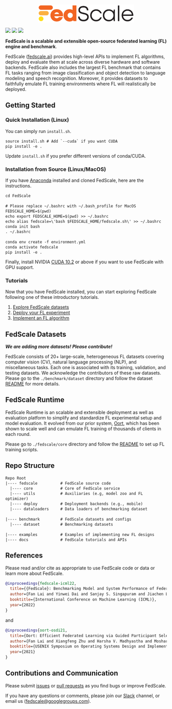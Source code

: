 <p align="center">
<img src="./docs/imgs/FedScale-logo.png" width="300" height="55"/>
</p>

[![](https://img.shields.io/badge/FedScale-Homepage-orange)](https://fedscale.ai/)
[![](https://img.shields.io/badge/Benchmark-Submit%20Results-brightgreen)](https://fedscale.ai/docs/leader_overview)
[![](https://img.shields.io/badge/FedScale-Join%20Slack-blue)](https://join.slack.com/t/fedscale/shared_invite/zt-uzouv5wh-ON8ONCGIzwjXwMYDC2fiKw)

**FedScale is a scalable and extensible open-source federated learning (FL) engine and benchmark**. 

FedScale ([fedscale.ai](https://fedscale.ai/)) provides high-level APIs to implement FL algorithms, deploy and evaluate them at scale across diverse hardware and software backends. 
FedScale also includes the largest FL benchmark that contains FL tasks ranging from image classification and object detection to language modeling and speech recognition. 
Moreover, it provides datasets to faithfully emulate FL training environments where FL will realistically be deployed.


## Getting Started

### Quick Installation (Linux)

You can simply run `install.sh`.

```
source install.sh # Add `--cuda` if you want CUDA 
pip install -e .
```

Update `install.sh` if you prefer different versions of conda/CUDA.

### Installation from Source (Linux/MacOS)

If you have [Anaconda](https://www.anaconda.com/products/distribution#download-section) installed and cloned FedScale, here are the instructions.
```
cd FedScale

# Please replace ~/.bashrc with ~/.bash_profile for MacOS
FEDSCALE_HOME=$(pwd)
echo export FEDSCALE_HOME=$(pwd) >> ~/.bashrc 
echo alias fedscale=\'bash $FEDSCALE_HOME/fedscale.sh\' >> ~/.bashrc 
conda init bash
. ~/.bashrc

conda env create -f environment.yml
conda activate fedscale
pip install -e .
```

Finally, install NVIDIA [CUDA 10.2](https://developer.nvidia.com/cuda-downloads) or above if you want to use FedScale with GPU support.


### Tutorials

Now that you have FedScale installed, you can start exploring FedScale following one of these introductory tutorials.

1. [Explore FedScale datasets](./docs/Femnist_stats.md)
2. [Deploy your FL experiment](./docs/tutorial.md)
3. [Implement an FL algorithm](./examples/README.md)


## FedScale Datasets

***We are adding more datasets! Please contribute!***

FedScale consists of 20+ large-scale, heterogeneous FL datasets covering computer vision (CV), natural language processing (NLP), and miscellaneous tasks. 
Each one is associated with its training, validation, and testing datasets. 
We acknowledge the contributors of these raw datasets. Please go to the `./benchmark/dataset` directory and follow the dataset [README](./benchmark/dataset/README.md) for more details.

## FedScale Runtime
FedScale Runtime is an scalable and extensible deployment as well as evaluation platform to simplify and standardize FL experimental setup and model evaluation. 
It evolved from our prior system, [Oort](https://github.com/SymbioticLab/Oort), which has been shown to scale well and can emulate FL training of thousands of clients in each round.

Please go to `./fedscale/core` directory and follow the [README](./fedscale/core/README.md) to set up FL training scripts.


## Repo Structure

```
Repo Root
|---- fedscale          # FedScale source code
  |---- core            # Core of FedScale service
  |---- utils           # Auxiliaries (e.g, model zoo and FL optimizer)
  |---- deploy          # Deployment backends (e.g., mobile)
  |---- dataloaders     # Data loaders of benchmarking dataset

|---- benchmark         # FedScale datasets and configs
  |---- dataset         # Benchmarking datasets

|---- examples          # Examples of implementing new FL designs
|---- docs              # FedScale tutorials and APIs
```

## References
Please read and/or cite as appropriate to use FedScale code or data or learn more about FedScale.

```bibtex
@inproceedings{fedscale-icml22,
  title={{FedScale}: Benchmarking Model and System Performance of Federated Learning at Scale},
  author={Fan Lai and Yinwei Dai and Sanjay S. Singapuram and Jiachen Liu and Xiangfeng Zhu and Harsha V. Madhyastha and Mosharaf Chowdhury},
  booktitle={International Conference on Machine Learning (ICML)},
  year={2022}
}
```

and  

```bibtex
@inproceedings{oort-osdi21,
  title={Oort: Efficient Federated Learning via Guided Participant Selection},
  author={Fan Lai and Xiangfeng Zhu and Harsha V. Madhyastha and Mosharaf Chowdhury},
  booktitle={USENIX Symposium on Operating Systems Design and Implementation (OSDI)},
  year={2021}
}
```

## Contributions and Communication
Please submit [issues](https://github.com/SymbioticLab/FedScale/issues) or [pull requests](https://github.com/SymbioticLab/FedScale/pulls) as you find bugs or improve FedScale.

If you have any questions or comments, please join our [Slack](https://join.slack.com/t/fedscale/shared_invite/zt-uzouv5wh-ON8ONCGIzwjXwMYDC2fiKw) channel, or email us ([fedscale@googlegroups.com](mailto:fedscale@googlegroups.com)). 

